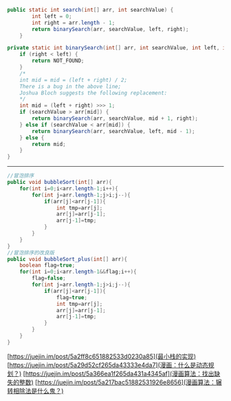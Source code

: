 ```java
public static int search(int[] arr, int searchValue) {
		int left = 0;
		int right = arr.length - 1;
		return binarySearch(arr, searchValue, left, right);
	}

private static int binarySearch(int[] arr, int searchValue, int left, int right) {
	if (right < left) {
		return NOT_FOUND;
	}
	/*
	int mid = mid = (left + right) / 2;
	There is a bug in the above line;
	Joshua Bloch suggests the following replacement:
	*/
	int mid = (left + right) >>> 1;
	if (searchValue > arr[mid]) {
		return binarySearch(arr, searchValue, mid + 1, right);
	} else if (searchValue < arr[mid]) {
		return binarySearch(arr, searchValue, left, mid - 1);
	} else {
		return mid;
	}
}
```
--------------------------------------------------------------------------------------
```java
//冒泡排序
public void bubbleSort(int[] arr){
	for(int i=0;i<arr.length-1;i++){
		for(int j=arr.length-1;j>i;j--){
			if(arr[j]<arr[j-1]){
				int tmp=arr[j];
				arr[j]=arr[j-1];
				arr[j-1]=tmp;
			}
		}
	}
}
//冒泡排序的改良版
public void bubbleSort_plus(int[] arr){
	boolean flag=true;
	for(int i=0;i<arr.length-1&&flag;i++){
		flag=false;
		for(int j=arr.length-1;j>i;j--){
			if(arr[j]<arr[j-1]){
				flag=true;
				int tmp=arr[j];
				arr[j]=arr[j-1];
				arr[j-1]=tmp;
			}
		}
	}
}
```

[https://juejin.im/post/5a2ff8c651882533d0230a85](最小栈的实现)
[https://juejin.im/post/5a29d52cf265da43333e4da7](漫画：什么是动态规划？)
[https://juejin.im/post/5a366ea1f265da431a4345af](漫画算法：找出缺失的整数)
[https://juejin.im/post/5a217bac51882531926e8656](漫画算法：辗转相除法是什么鬼？)